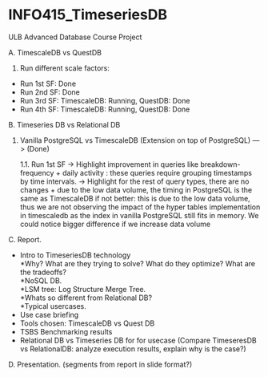# INFO415_TimeseriesDB
ULB Advanced Database Course Project 

A. TimescaleDB vs QuestDB 

1. Run different scale factors: 

  - Run 1st SF: Done 
  - Run 2nd SF: Done 
  - Run 3rd SF: TimescaleDB: Running, QuestDB: Done
  - Run 4th SF: TimescaleDB: Running, QuestDB: Done

B. Timeseries DB vs Relational DB  

  1. Vanilla PostgreSQL vs TimescaleDB (Extension on top of PostgreSQL) —> (Done)

	  1.1. Run 1st SF 
		-> Highlight improvement in queries like breakdown-frequency + daily activity : these queries require grouping timestamps by time intervals.
		-> Highlight for the rest of query types, there are no changes + due to the low data volume, the timing in PostgreSQL is the same as TimescaleDB if not better: this is due to the low data volume, thus we are not observing the impact of the hyper tables implementation in timescaledb as the index in vanilla PostgreSQL still fits in memory. We could notice bigger difference if we increase data volume

C. Report. 

  - Intro to TimeseriesDB technology \
    *Why? What are they trying to solve? What do they optimize? What are the tradeoffs? \
    *NoSQL DB. \
    *LSM tree: Log Structure Merge Tree.\
    *Whats so different from Relational DB? \
    *Typical usercases. 
  - Use case briefing  
  - Tools chosen: TimescaleDB vs Quest DB 
  - TSBS Benchmarking results 
  - Relational DB vs Timeseries DB for for usecase (Compare TimeseresDB vs RelationalDB: analyze execution results, explain why is the case?)

D. Presentation. (segments from report in slide format?)


